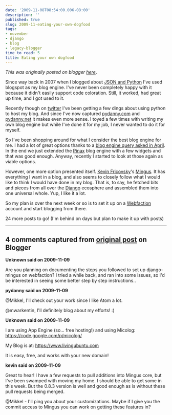 ```yaml
---
date: '2009-11-08T08:54:00.006-08:00'
description: ''
published: true
slug: 2009-11-eating-your-own-dogfood
tags:
- november
- django
- blog
- legacy-blogger
time_to_read: 5
title: Eating your own dogfood
---
```


*This was originally posted on blogger [here](https://pydanny.blogspot.com/2009/11/eating-your-own-dogfood.html)*.

Since way back in 2007 when I blogged about [JSON and Python](https://pydanny.blogspot.com/2007/05/json-and-python.html) I've used blogspot as my blog engine. I've never been completely happy with it because it didn't easily support code coloration. Still, it worked, had great up time, and I got used to it.

Recently though on [twitter](https://twitter.com/pydanny) I've been getting a few dings about using python to host my blog. And since I've now captured [pydanny.com](https://pydanny.com/) and [pydanny.net](https://pydanny.net/) it makes even more sense. I toyed a few times with writing my own blog engine but while I've done it for my job, I never wanted to do it for myself.

So I've been shopping around for what I consider the best blog engine for me. I had a lot of great options thanks to a [blog engine query asked in April](https://pydanny.blogspot.com/2009/04/show-me-your-open-source-django-blog.html). In the end we just extended the [Pinax](https://pinaxproject.com) blog engine with a few widgets and that was good enough. Anyway, recently I started to look at those again as viable options.

However, one more option presented itself. [Kevin Fricovsky](https://blog.montylounge.com/)'s [Mingus](https://github.com/montylounge/django-mingus/tree). It has everything I want in a blog, and also seems to closely follow what I would like to think I would have done in my blog. That is, to say, he fetched bits and pieces from all over the [Django](https://djangoproject.com/) ecosphere and assembled them into one universal whole. Yup, I like it a lot.

So my plan is over the next week or so is to set it up on a [Webfaction](https://www.webfaction.com/) account and start blogging from there.

24 more posts to go! (I'm behind on days but plan to make it up with posts)

---

## 4 comments captured from [original post](https://pydanny.blogspot.com/2009/11/eating-your-own-dogfood.html) on Blogger

**Unknown said on 2009-11-09**

Are you planning on documenting the steps you followed to set up django-mingus on webfaction?  I tried a while back, and ran into some issues, so I'd be interested in seeing some better step by step instructions..

**pydanny said on 2009-11-09**

@Mikkel, I'll check out your work since I like Atom a lot.

@mwarkentin, I'll definitely blog about my efforts! :)

**Unknown said on 2009-11-09**

I am using App Engine (so... free hosting!) and using Micolog: https://code.google.com/p/micolog/

My Blog is at:  https://www.livingubuntu.com

It is easy, free, and works with your new domain!

**kevin said on 2009-11-09**

Great to hear! I have a few requests to pull additions into Mingus core, but I've been swamped with moving my home. I should be able to get some in this week. But the 0.8.3 version is well and good enough as is without these pull requests being merged.

@Mikkel - I'll ping you about your customizations. Maybe if I give you the commit access to Mingus you can work on getting these features in?

